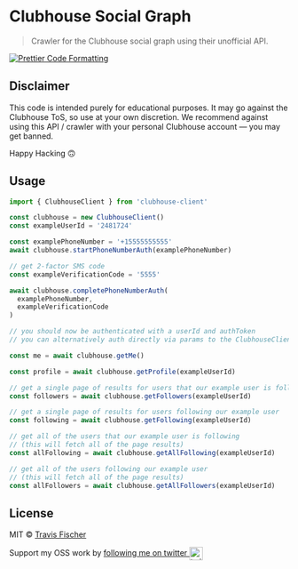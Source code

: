 # Clubhouse Social Graph

> Crawler for the Clubhouse social graph using their unofficial API.

[![Prettier Code Formatting](https://img.shields.io/badge/code_style-prettier-brightgreen.svg)](https://prettier.io)

## Disclaimer

This code is intended purely for educational purposes. It may go against the Clubhouse ToS, so use at your own discretion. We recommend against using this API / crawler with your personal Clubhouse account — you may get banned.

Happy Hacking 🙃

## Usage

```ts
import { ClubhouseClient } from 'clubhouse-client'

const clubhouse = new ClubhouseClient()
const exampleUserId = '2481724'

const examplePhoneNumber = '+15555555555'
await clubhouse.startPhoneNumberAuth(examplePhoneNumber)

// get 2-factor SMS code
const exampleVerificationCode = '5555'

await clubhouse.completePhoneNumberAuth(
  examplePhoneNumber,
  exampleVerificationCode
)

// you should now be authenticated with a userId and authToken
// you can alternatively auth directly via params to the ClubhouseClient constructor

const me = await clubhouse.getMe()

const profile = await clubhouse.getProfile(exampleUserId)

// get a single page of results for users that our example user is following
const followers = await clubhouse.getFollowers(exampleUserId)

// get a single page of results for users following our example user
const following = await clubhouse.getFollowing(exampleUserId)

// get all of the users that our example user is following
// (this will fetch all of the page results)
const allFollowing = await clubhouse.getAllFollowing(exampleUserId)

// get all of the users following our example user
// (this will fetch all of the page results)
const allFollowers = await clubhouse.getAllFollowers(exampleUserId)
```

## License

MIT © [Travis Fischer](https://transitivebullsh.it)

Support my OSS work by <a href="https://twitter.com/transitive_bs">following me on twitter <img src="https://storage.googleapis.com/saasify-assets/twitter-logo.svg" alt="twitter" height="24px" align="center"></a>
